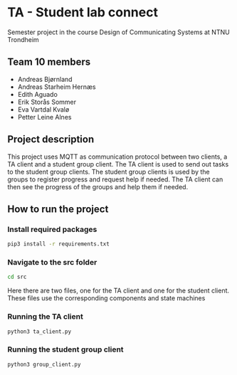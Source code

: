 # TA - Student lab connect
Semester project in the course Design of Communicating Systems at NTNU Trondheim

## Team 10 members
- Andreas Bjørnland
- Andreas Starheim Hernæs
- Edith Aguado
- Erik Storås Sommer
- Eva Vartdal Kvalø
- Petter Leine Alnes

## Project description
This project uses MQTT as communication protocol between two clients, a TA client and a student group client. The TA client is used to send out tasks to the student group clients. The student group clients is used by the groups to register progress and request help if needed. The TA client can then see the progress of the groups and help them if needed.

## How to run the project
### Install required packages
```bash
pip3 install -r requirements.txt
```


### Navigate to the src folder
```bash
cd src
```

Here there are two files, one for the TA client and one for the student client.
These files use the corresponding components and state machines

### Running the TA client
```bash
python3 ta_client.py
```

### Running the student group client
```bash
python3 group_client.py
```
